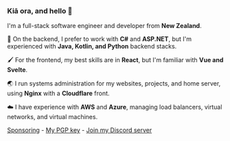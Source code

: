 ### Kiā ora, and hello 👋   
I'm a full-stack software engineer and developer from **New Zealand**.

👾 On the backend, I prefer to work with **C#** and **ASP.NET**, but I'm experienced with **Java, Kotlin, and Python** backend stacks.
  
🖌 For the frontend, my best skills are in **React**, but I'm familiar with **Vue and Svelte**.

🌏 I run systems administration for my websites, projects, and home server, using **Nginx** with a **Cloudflare** front.
  
☁️ I have experience with **AWS** and **Azure**, managing load balancers, virtual networks, and virtual machines.
  
[Sponsoring](https://github.com/sponsors/jacksonrakena) - [My PGP key](https://jacksonrakena.com/abyssal.asc) - [Join my Discord server](https://discord.abyssal.gg)
